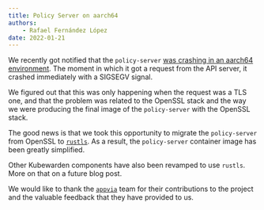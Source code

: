 ```yaml
---
title: Policy Server on aarch64
authors:
    - Rafael Fernández López
date: 2022-01-21
---
```


We recently got notified that the `policy-server` [was crashing in an
aarch64
environment](https://github.com/kubewarden/docs/issues/75). The moment
in which it got a request from the API server, it crashed immediately
with a SIGSEGV signal.

We figured out that this was only happening when the request was a TLS
one, and that the problem was related to the OpenSSL stack and the way
we were producing the final image of the `policy-server` with the
OpenSSL stack.

The good news is that we took this opportunity to migrate the
`policy-server` from OpenSSL to
[`rustls`](https://github.com/rustls/rustls). As a result, the
`policy-server` container image has been greatly simplified.

Other Kubewarden components have also been revamped to use
`rustls`. More on that on a future blog post.

We would like to thank the [`appvia`](https://github.com/Appvia) team
for their contributions to the project and the valuable feedback that
they have provided to us.
